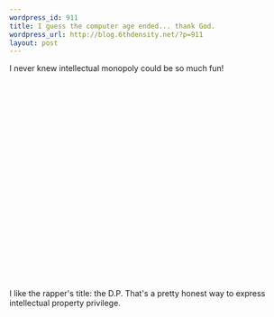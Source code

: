 ```yaml
--- 
wordpress_id: 911
title: I guess the computer age ended... thank God.
wordpress_url: http://blog.6thdensity.net/?p=911
layout: post
---
```

<p>I never knew intellectual monopoly could be so much fun!</p><p align=center><object width="425" height="355"><param name="movie" value="http://www.youtube.com/v/zOBroA2NPNY"></param><param name="wmode" value="transparent"></param><embed src="http://www.youtube.com/v/zOBroA2NPNY" type="application/x-shockwave-flash" wmode="transparent" width="425" height="355"></embed></object></p><p>I like the rapper's title: the D.P.  That's a pretty honest way to express intellectual property privilege.</p>
